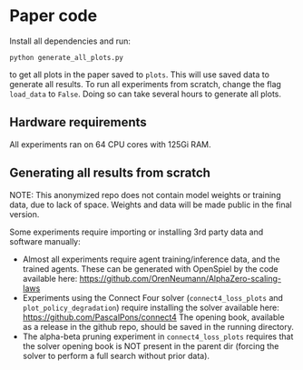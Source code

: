 # Paper code

Install all dependencies and run:
```
python generate_all_plots.py
```
to get all plots in the paper saved to `plots`. This will use saved data to generate all results.
To run all experiments from scratch, change the flag `load_data` to `False`. Doing so can take several hours to generate all plots.

## Hardware requirements

All experiments ran on 64 CPU cores with 125Gi RAM.

## Generating all results from scratch

NOTE: This anonymized repo does not contain model weights or training data, due to lack of space. Weights and data will be made public in the final version.

Some experiments require importing or installing 3rd party data and software manually:
- Almost all experiments require agent training/inference data, and the trained agents. 
    These can be generated with OpenSpiel by the code available here:
    https://github.com/OrenNeumann/AlphaZero-scaling-laws
- Experiments using the Connect Four solver (`connect4_loss_plots` and `plot_policy_degradation`) require installing the solver available here:
    https://github.com/PascalPons/connect4
    The opening book, available as a release in the github repo, should be saved in the running directory.
- The alpha-beta pruning experiment in `connect4_loss_plots` requires that the solver opening book is NOT present in the 
    parent dir (forcing the solver to perform a full search without prior data).

